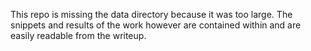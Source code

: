 This repo is missing the data directory because it was too large. The snippets and results of the work however are contained within and are easily readable from the writeup. 
